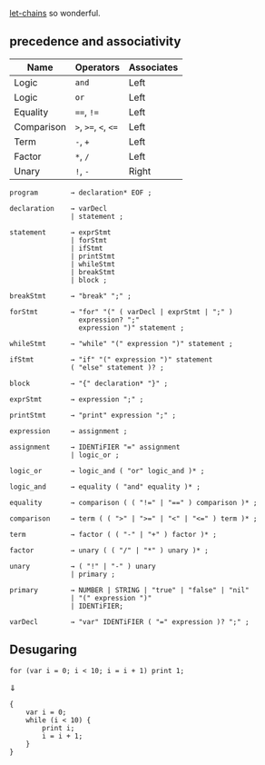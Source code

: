 [let-chains](https://github.com/rust-lang/rfcs/blob/master/text/2497-if-let-chains.md) so wonderful.

## precedence and associativity

| Name       | Operators            | Associates |
| ---------- | -------------------- | ---------- |
| Logic      | `and`                | Left       |
| Logic      | `or`                 | Left       |
| Equality   | `==`, `!=`           | Left       |
| Comparison | `>`, `>=`, `<`, `<=` | Left       |
| Term       | `-`, `+`             | Left       |
| Factor     | `*`, `/`             | Left       |
| Unary      | `!`, `-`             | Right      |

```ebnf
program        → declaration* EOF ;

declaration    → varDecl
               | statement ;

statement      → exprStmt
               | forStmt
               | ifStmt
               | printStmt
               | whileStmt
               | breakStmt
               | block ;

breakStmt      → "break" ";" ;

forStmt        → "for" "(" ( varDecl | exprStmt | ";" )
                 expression? ";"
                 expression ")" statement ;

whileStmt      → "while" "(" expression ")" statement ;

ifStmt         → "if" "(" expression ")" statement
               ( "else" statement )? ;

block          → "{" declaration* "}" ;

exprStmt       → expression ";" ;

printStmt      → "print" expression ";" ;

expression     → assignment ;

assignment     → IDENTiFIER "=" assignment
               | logic_or ;

logic_or       → logic_and ( "or" logic_and )* ;

logic_and      → equality ( "and" equality )* ;

equality       → comparison ( ( "!=" | "==" ) comparison )* ;

comparison     → term ( ( ">" | ">=" | "<" | "<=" ) term )* ;

term           → factor ( ( "-" | "+" ) factor )* ;

factor         → unary ( ( "/" | "*" ) unary )* ;

unary          → ( "!" | "-" ) unary
               | primary ;

primary        → NUMBER | STRING | "true" | "false" | "nil"
               | "(" expression ")"
               | IDENTiFIER;
```

```ebnf
varDecl        → "var" IDENTiFIER ( "=" expression )? ";" ;
```

## Desugaring

```lox
for (var i = 0; i < 10; i = i + 1) print 1;
```

⇓

```lox
{
    var i = 0;
    while (i < 10) {
        print i;
        i = i + 1;
    }
}
```
